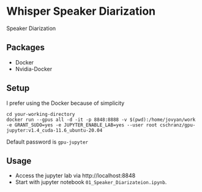 # Whisper Speaker Diarization
Speaker Diarization

## Packages
- Docker
- Nvidia-Docker

## Setup
I prefer using the Docker because of simplicity

```
cd your-working-directory 
docker run --gpus all -d -it -p 8848:8888 -v $(pwd):/home/jovyan/work -e GRANT_SUDO=yes -e JUPYTER_ENABLE_LAB=yes --user root cschranz/gpu-jupyter:v1.4_cuda-11.6_ubuntu-20.04 
```

Default password is `gpu-jupyter`


## Usage
- Access the jupyter lab via http://localhost:8848 
- Start with jupyter notebook `01_Speaker_Diarizateion.ipynb`. 
